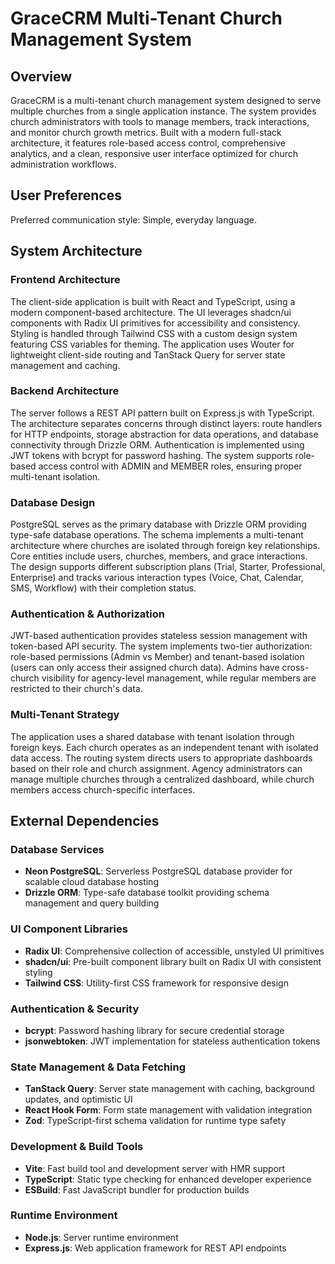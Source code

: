 # GraceCRM Multi-Tenant Church Management System

## Overview

GraceCRM is a multi-tenant church management system designed to serve multiple churches from a single application instance. The system provides church administrators with tools to manage members, track interactions, and monitor church growth metrics. Built with a modern full-stack architecture, it features role-based access control, comprehensive analytics, and a clean, responsive user interface optimized for church administration workflows.

## User Preferences

Preferred communication style: Simple, everyday language.

## System Architecture

### Frontend Architecture
The client-side application is built with React and TypeScript, using a modern component-based architecture. The UI leverages shadcn/ui components with Radix UI primitives for accessibility and consistency. Styling is handled through Tailwind CSS with a custom design system featuring CSS variables for theming. The application uses Wouter for lightweight client-side routing and TanStack Query for server state management and caching.

### Backend Architecture
The server follows a REST API pattern built on Express.js with TypeScript. The architecture separates concerns through distinct layers: route handlers for HTTP endpoints, storage abstraction for data operations, and database connectivity through Drizzle ORM. Authentication is implemented using JWT tokens with bcrypt for password hashing. The system supports role-based access control with ADMIN and MEMBER roles, ensuring proper multi-tenant isolation.

### Database Design
PostgreSQL serves as the primary database with Drizzle ORM providing type-safe database operations. The schema implements a multi-tenant architecture where churches are isolated through foreign key relationships. Core entities include users, churches, members, and grace interactions. The design supports different subscription plans (Trial, Starter, Professional, Enterprise) and tracks various interaction types (Voice, Chat, Calendar, SMS, Workflow) with their completion status.

### Authentication & Authorization
JWT-based authentication provides stateless session management with token-based API security. The system implements two-tier authorization: role-based permissions (Admin vs Member) and tenant-based isolation (users can only access their assigned church data). Admins have cross-church visibility for agency-level management, while regular members are restricted to their church's data.

### Multi-Tenant Strategy
The application uses a shared database with tenant isolation through foreign keys. Each church operates as an independent tenant with isolated data access. The routing system directs users to appropriate dashboards based on their role and church assignment. Agency administrators can manage multiple churches through a centralized dashboard, while church members access church-specific interfaces.

## External Dependencies

### Database Services
- **Neon PostgreSQL**: Serverless PostgreSQL database provider for scalable cloud database hosting
- **Drizzle ORM**: Type-safe database toolkit providing schema management and query building

### UI Component Libraries
- **Radix UI**: Comprehensive collection of accessible, unstyled UI primitives
- **shadcn/ui**: Pre-built component library built on Radix UI with consistent styling
- **Tailwind CSS**: Utility-first CSS framework for responsive design

### Authentication & Security
- **bcrypt**: Password hashing library for secure credential storage
- **jsonwebtoken**: JWT implementation for stateless authentication tokens

### State Management & Data Fetching
- **TanStack Query**: Server state management with caching, background updates, and optimistic UI
- **React Hook Form**: Form state management with validation integration
- **Zod**: TypeScript-first schema validation for runtime type safety

### Development & Build Tools
- **Vite**: Fast build tool and development server with HMR support
- **TypeScript**: Static type checking for enhanced developer experience
- **ESBuild**: Fast JavaScript bundler for production builds

### Runtime Environment
- **Node.js**: Server runtime environment
- **Express.js**: Web application framework for REST API endpoints